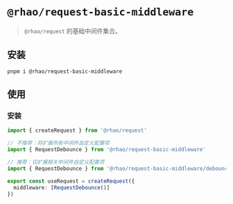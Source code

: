 # `@rhao/request-basic-middleware`

> `@rhao/request` 的基础中间件集合。

## 安装

```shell
pnpm i @rhao/request-basic-middleware
```

## 使用

### 安装

```ts
import { createRequest } from '@rhao/request'

// 不推荐：将扩展所有中间件自定义配置项
import { RequestDebounce } from '@rhao/request-basic-middleware'

// 推荐：仅扩展相关中间件自定义配置项
import { RequestDebounce } from '@rhao/request-basic-middleware/debounce'

export const useRequest = createRequest({
  middleware: [RequestDebounce()]
})
```
